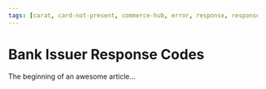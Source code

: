 ```yaml
---
tags: [carat, card-not-present, commerce-hub, error, response, response-code, card-present]
---
```


# Bank Issuer Response Codes

The beginning of an awesome article...
